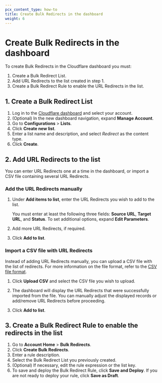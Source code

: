 ```yaml
---
pcx_content_type: how-to
title: Create Bulk Redirects in the dashboard
weight: 6
---
```


# Create Bulk Redirects in the dashboard

To create Bulk Redirects in the Cloudflare dashboard you must:

1.  Create a Bulk Redirect List.
2.  Add URL Redirects to the list created in step 1.
3.  Create a Bulk Redirect Rule to enable the URL Redirects in the list.

## 1. Create a Bulk Redirect List

1. Log in to the [Cloudflare dashboard](https://dash.cloudflare.com) and select your account.
2. (Optional) In the new dashboard navigation, expand **Manage Account**.
3. Go to **Configurations** > **Lists**.
4. Click **Create new list**.
5. Enter a list name and description, and select _Redirect_ as the content type.
6. Click **Create**.

## 2. Add URL Redirects to the list

You can enter URL Redirects one at a time in the dashboard, or import a CSV file containing several URL Redirects.

### Add the URL Redirects manually

1.  Under **Add items to list**, enter the URL Redirects you wish to add to the list.

    You must enter at least the following three fields: **Source URL**, **Target URL**, and **Status**. To set additional options, expand **Edit Parameters**.

2.  Add more URL Redirects, if required.

3.  Click **Add to list**.

### Import a CSV file with URL Redirects

Instead of adding URL Redirects manually, you can upload a CSV file with the list of redirects. For more information on the file format, refer to the [CSV file format](/rules/bulk-redirects/reference/csv-file-format/).

1.  Click **Upload CSV** and select the CSV file you wish to upload.

2.  The dashboard will display the URL Redirects that were successfully imported from the file. You can manually adjust the displayed records or add/remove URL Redirects before proceeding.

3.  Click **Add to list**.

## 3. Create a Bulk Redirect Rule to enable the redirects in the list

1.  Go to **Account Home** > **Bulk Redirects**.
2.  Click **Create Bulk Redirects**.
3.  Enter a rule description.
4.  Select the Bulk Redirect List you previously created.
5.  (Optional) If necessary, edit the rule expression or the list key.
6.  To save and deploy the Bulk Redirect Rule, click **Save and Deploy**. If you are not ready to deploy your rule, click **Save as Draft**.
